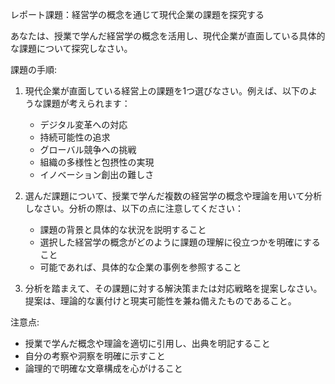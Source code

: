 レポート課題：経営学の概念を通じて現代企業の課題を探究する

あなたは、授業で学んだ経営学の概念を活用し、現代企業が直面している具体的な課題について探究しなさい。

課題の手順:
1. 現代企業が直面している経営上の課題を1つ選びなさい。例えば、以下のような課題が考えられます：
   - デジタル変革への対応
   - 持続可能性の追求
   - グローバル競争への挑戦
   - 組織の多様性と包摂性の実現
   - イノベーション創出の難しさ

2. 選んだ課題について、授業で学んだ複数の経営学の概念や理論を用いて分析しなさい。分析の際は、以下の点に注意してください：
   - 課題の背景と具体的な状況を説明すること
   - 選択した経営学の概念がどのように課題の理解に役立つかを明確にすること
   - 可能であれば、具体的な企業の事例を参照すること

3. 分析を踏まえて、その課題に対する解決策または対応戦略を提案しなさい。提案は、理論的な裏付けと現実可能性を兼ね備えたものであること。

注意点:
- 授業で学んだ概念や理論を適切に引用し、出典を明記すること
- 自分の考察や洞察を明確に示すこと
- 論理的で明確な文章構成を心がけること